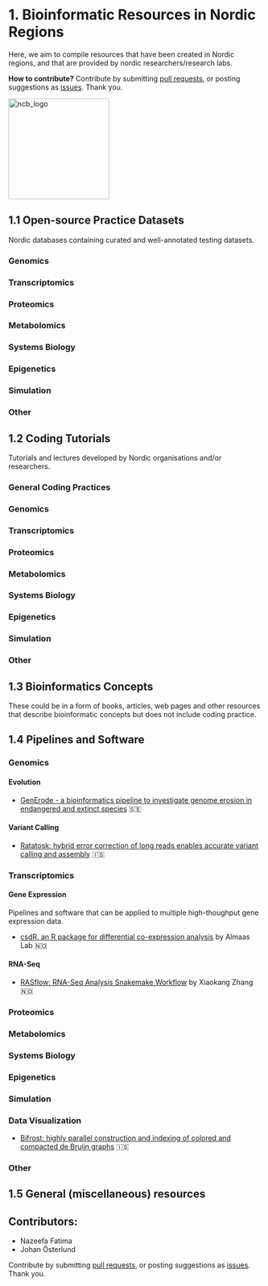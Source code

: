 # 1. Bioinformatic Resources in Nordic Regions
Here, we aim to compile resources that have been created in Nordic regions, and that are provided by nordic researchers/research labs.

**How to contribute?** Contribute by submitting [pull requests](https://github.com/NordicCompBio/Bioinformatics-Resources/pulls), or posting suggestions as [issues](https://github.com/NordicCompBio/Bioinformatics-Resources/issues). Thank you.

<img width="200" alt="ncb_logo" src="https://user-images.githubusercontent.com/6730853/139441283-ae67512d-d219-4f4f-ba12-8b0c408c71e5.png">

## 1.1 Open-source Practice Datasets
Nordic databases containing curated and well-annotated testing datasets.

### Genomics

### Transcriptomics

### Proteomics

### Metabolomics

### Systems Biology

### Epigenetics

### Simulation

### Other

## 1.2 Coding Tutorials
Tutorials and lectures developed by Nordic organisations and/or researchers. 

### General Coding Practices

### Genomics

### Transcriptomics

### Proteomics

### Metabolomics

### Systems Biology

### Epigenetics

### Simulation

### Other

## 1.3 Bioinformatics Concepts
These could be in a form of books, articles, web pages and other resources that describe bioinformatic concepts but does not include coding practice.

<!-- Add here -->

## 1.4 Pipelines and Software
<!-- Add description here -->

### Genomics

#### Evolution
- [GenErode - a bioinformatics pipeline to investigate genome erosion in endangered and extinct species](https://github.com/NBISweden/GenErode) :sweden:

#### Variant Calling
- [Ratatosk: hybrid error correction of long reads enables accurate variant calling and assembly](https://github.com/DecodeGenetics/Ratatosk) :iceland:

### Transcriptomics

#### Gene Expression
Pipelines and software that can be applied to multiple high-thoughput gene expression data.
- [csdR, an R package for differential co-expression analysis](https://github.com/AlmaasLab/csdR) by Almaas Lab :norway:

#### RNA-Seq
- [RASflow: RNA-Seq Analysis Snakemake Workflow](https://github.com/zhxiaokang/RASflow) by Xiaokang Zhang :norway:

### Proteomics

### Metabolomics

### Systems Biology

### Epigenetics

### Simulation

### Data Visualization
- [Bifrost: highly parallel construction and indexing of colored and compacted de Bruijn graphs](https://github.com/pmelsted/bifrost) :iceland:

### Other

## 1.5 General (miscellaneous) resources

<!-- Add here -->

## Contributors:
- Nazeefa Fatima
- Johan Österlund

Contribute by submitting [pull requests](https://github.com/NordicCompBio/Bioinformatics-Resources/pulls), or posting suggestions as [issues](https://github.com/NordicCompBio/Bioinformatics-Resources/issues). Thank you.

